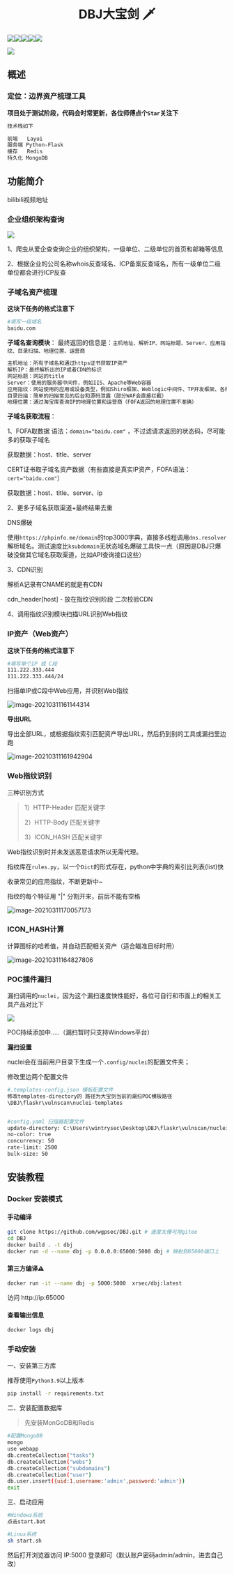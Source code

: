 <h1 align="center">DBJ大宝剑 🗡</h1>

![](https://img.shields.io/badge/ReaTeam-%E6%AD%A6%E5%99%A8%E5%BA%93-red)![](https://img.shields.io/badge/license-GPL--3.0-orange)![](https://img.shields.io/badge/version-1.0.1-brightgreen)![](https://img.shields.io/badge/author-wintrysec%20%E6%B8%A9%E9%85%92-blueviolet)![](https://img.shields.io/badge/WgpSec-%E7%8B%BC%E7%BB%84%E5%AE%89%E5%85%A8%E5%9B%A2%E9%98%9F-blue)

![](https://gitee.com/wintrysec/images/raw/master/banner.jpg)

## 概述

### 定位：边界资产梳理工具

**项目处于测试阶段，代码会时常更新，各位师傅点个`Star`关注下**

```bash
技术栈如下

前端   Layui
服务端 Python-Flask
缓存   Redis
持久化 MongoDB
```

## 功能简介

bilibili视频地址

### 企业组织架构查询

![](/data/readme/enscan1.png)

1、爬虫从爱企查查询企业的组织架构，一级单位、二级单位的首页和邮箱等信息

2、根据企业的公司名称whois反查域名、ICP备案反查域名，所有一级单位二级单位都会进行ICP反查


### 子域名资产梳理

**这块下任务的格式注意下**

```bash
#填写一级域名
baidu.com
```

**子域名查询模块**：
最终返回的信息是：`主机地址、解析IP、网站标题、Server、应用指纹、目录扫描、地理位置、运营商`

```bash
主机地址：所有子域名和通过https证书获取IP资产
解析IP：最终解析出的IP或者CDN的标识
网站标题：网站的title
Server：使用的服务器中间件，例如IIS、Apache等Web容器
应用指纹：网站使用的应用或设备类型，例如Shiro框架、Weblogic中间件、TP开发框架、各种OA系统
目录扫描：简单的扫描常见的后台和源码泄露（部分WAF会直接拦截）
地理位置：通过淘宝库查询IP的地理位置和运营商（FOFA返回的地理位置不准确）
```

**子域名获取流程**：

1、FOFA取数据
语法：`domain="baidu.com"` ，不过滤请求返回的状态码，尽可能多的获取子域名

获取数据：host、title、server

CERT证书取子域名资产数据（有些直接是真实IP资产，FOFA语法：`cert="baidu.com"`）

获取数据：host、title、server、ip

2、更多子域名获取渠道+最终结果去重

DNS爆破

使用`https://phpinfo.me/domain`的top3000字典，直接多线程调用`dns.resolver`解析域名。测试速度比`ksubdomain`无状态域名爆破工具快一点（原因是DBJ只爆破没做其它域名获取渠道，比如API查询接口这些）

3、CDN识别

解析A记录有CNAME的就是有CDN

cdn_header[host] - 放在指纹识别阶段 二次校验CDN 

4、调用指纹识别模块扫描URL识别Web指纹



### IP资产（Web资产）

**这块下任务的格式注意下**

```bash
#填写单个IP 或 C段
111.222.333.444
111.222.333.444/24
```

扫描单IP或C段中Web应用，并识别Web指纹

![image-20210311161144314](https://gitee.com/wintrysec/images/raw/master//image-20210311161144314.png)

**导出URL**

导出全部URL，或根据指纹索引匹配资产导出URL，然后扔到别的工具或漏扫里边跑

![image-20210311161942904](https://gitee.com/wintrysec/images/raw/master//image-20210311161942904.png)

### Web指纹识别

三种识别方式

> 1）HTTP-Header 匹配关键字
>
> 2）HTTP-Body 匹配关键字
>
> 3）ICON_HASH 匹配关键字

Web指纹识别时并未发送恶意请求所以无需代理。

指纹库在`rules.py`，以一个`Dict`的形式存在，python中字典的索引比列表(list)快

收录常见的应用指纹，不断更新中~

指纹的每个特征用 "|" 分割开来，前后不能有空格

![image-20210311170057173](https://gitee.com/wintrysec/images/raw/master//image-20210311170057173.png)



### ICON_HASH计算

计算图标的哈希值，并自动匹配相关资产（适合瞄准目标时用）

![image-20210311164827806](https://gitee.com/wintrysec/images/raw/master//image-20210311164827806.png)

### POC插件漏扫

漏扫调用的`nuclei`，因为这个漏扫速度快性能好，各位可自行和市面上的相关工具产品对比下

![](/data/readme/pocscan.png)

POC持续添加中.....（漏扫暂时只支持Windows平台）

**漏扫设置**

nuclei会在当前用户目录下生成一个`.config/nuclei`的配置文件夹；

修改里边两个配置文件

```bash
#.templates-config.json 模板配置文件
修改templates-directory的 路径为大宝剑当前的漏扫POC模板路径
\DBJ\flaskr\vulnscan\nuclei-templates


#config.yaml 扫描器配置文件
update-directory: C:\Users\wintrysec\Desktop\DBJ\flaskr\vulnscan/nuclei-templates
no-color: true
concurrency: 50
rate-limit: 2500
bulk-size: 50
```

## 安装教程

### Docker 安装模式

#### 手动编译
```bash
git clone https://github.com/wgpsec/DBJ.git # 速度太慢可用gitee
cd DBJ
docker build . -t dbj
docker run -d --name dbj -p 0.0.0.0:65000:5000 dbj # 映射到65000端口上
```
#### 第三方编译⚠️
```bash
docker run -it --name dbj -p 5000:5000  xrsec/dbj:latest
```

访问 http://ip:65000 

#### 查看输出信息

```bash
docker logs dbj
```

### 手动安装


一、安装第三方库

推荐使用`Python3.9`以上版本

```bash
pip install -r requirements.txt
```

二、安装配置数据库

> 先安装MonGoDB和Redis

```bash
#配置MongoDB
mongo
use webapp
db.createCollection("tasks")
db.createCollection("webs")
db.createCollection("subdomains")
db.createCollection("user")
db.user.insert({uid:1,username:'admin',password:'admin'})
exit
```

三、启动应用

```bash
#Windows系统 
点击start.bat

#Linux系统
sh start.sh
```

然后打开浏览器访问 IP:5000 登录即可（默认账户密码admin/admin，进去自己改）

